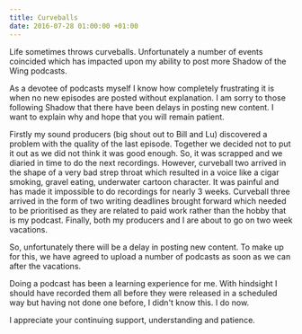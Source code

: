 ```yaml
---
title: Curveballs
date: 2016-07-28 01:00:00 +01:00
---
```


Life sometimes throws curveballs. Unfortunately a number of events coincided which has impacted upon my ability to post more Shadow of the Wing podcasts.

As a devotee of podcasts myself I know how completely frustrating it is when no new episodes are posted without explanation. I am sorry to those following Shadow that there have been delays in posting new content. I want to explain why and hope that you will remain patient.

Firstly my sound producers (big shout out to Bill and Lu) discovered a problem with the quality of the last episode. Together we decided not to put it out as we did not think it was good enough. So, it was scrapped and we diaried in time to do the next recordings. However, curveball two arrived in the shape of a very bad strep throat which resulted in a voice like a cigar smoking, gravel eating, underwater cartoon character. It was painful and has made it impossible to do recordings for nearly 3 weeks. Curveball three arrived in the
form of two writing deadlines brought forward which needed to be prioritised as they are related to paid work rather than the hobby that is my podcast. Finally, both my producers and I are about to go on two week vacations.

So, unfortunately there will be a delay in posting new content. To make up for this, we have agreed to upload a number of podcasts as soon as we can after the vacations.

Doing a podcast has been a learning experience for me. With hindsight I should have recorded them all before they were released in a scheduled way but having not done one before, I didn't know this. I do now.

I appreciate your continuing support, understanding and patience.
